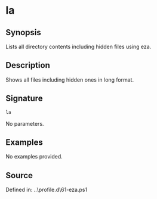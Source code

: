 # la

## Synopsis

Lists all directory contents including hidden files using eza.

## Description

Shows all files including hidden ones in long format.

## Signature

```powershell
la
```

No parameters.

## Examples

No examples provided.

## Source

Defined in: ..\profile.d\61-eza.ps1
